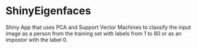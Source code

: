 # ShinyEigenfaces
Shiny App that uses PCA and Support Vector Machines to classify the input image as a person from the training set with labels from 1 to 80 
or as an impostor with the label 0. 
